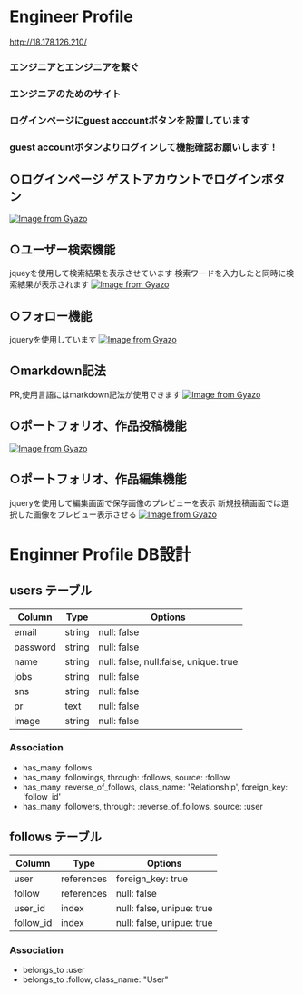 # Engineer Profile
http://18.178.126.210/

### エンジニアとエンジニアを繋ぐ
### エンジニアのためのサイト

### ログインページにguest accountボタンを設置しています
### guest accountボタンよりログインして機能確認お願いします！

## ○ログインページ ゲストアカウントでログインボタン
[![Image from Gyazo](https://i.gyazo.com/e6b52e003d26203e4ee0bcdec2782824.jpg)](https://gyazo.com/e6b52e003d26203e4ee0bcdec2782824)

## ○ユーザー検索機能
jqueyを使用して検索結果を表示させています
検索ワードを入力したと同時に検索結果が表示されます
[![Image from Gyazo](https://i.gyazo.com/e98c638ae907280ea4c3ebb7e57278a6.gif)](https://gyazo.com/e98c638ae907280ea4c3ebb7e57278a6)

## ○フォロー機能
jqueryを使用しています
[![Image from Gyazo](https://i.gyazo.com/257bf066f173022fa0be42d88f453746.gif)](https://gyazo.com/257bf066f173022fa0be42d88f453746)

## ○markdown記法
PR,使用言語にはmarkdown記法が使用できます
[![Image from Gyazo](https://i.gyazo.com/2868bc434bfce2037aad7db18c13aecb.jpg)](https://gyazo.com/2868bc434bfce2037aad7db18c13aecb)

## ○ポートフォリオ、作品投稿機能
[![Image from Gyazo](https://i.gyazo.com/8b6e94601fcdedf98b980d2dfc0ba8a1.jpg)](https://gyazo.com/8b6e94601fcdedf98b980d2dfc0ba8a1)

## ○ポートフォリオ、作品編集機能
jqueryを使用して編集画面で保存画像のプレビューを表示
新規投稿画面では選択した画像をプレビュー表示させる
[![Image from Gyazo](https://i.gyazo.com/fba6117b7ecd283643d797463bfdd991.gif)](https://gyazo.com/fba6117b7ecd283643d797463bfdd991)

# Enginner Profile DB設計

## users テーブル
|Column|Type|Options|
|------|----|-------|
|email|string|null: false|
|password|string|null: false|
|name|string|null: false, null:false, unique: true|
|jobs|string|null: false|
|sns|string|null: false|
|pr|text|null: false|
|image|string|null: false|
### Association
- has_many :follows
- has_many :followings, through: :follows, source: :follow
- has_many :reverse_of_follows, class_name: 'Relationship', foreign_key: 'follow_id'
- has_many :followers, through: :reverse_of_follows, source: :user

## follows テーブル
|Column|Type|Options|
|------|----|-------|
|user|references|foreign_key: true|
|follow|references|null: false|
|user_id|index|null: false, unipue: true|
|follow_id|index|null: false, unipue: true|
### Association
- belongs_to :user
- belongs_to :follow, class_name: "User"
